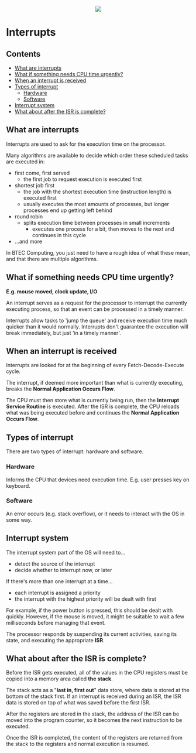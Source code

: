 <p align="center">
  <img src="../../../common-assets/blob/main/images/bhasvic/bhasvic-rect-hills-text-small.png?raw=true">
</p>

<!-- omit in toc -->
# Interrupts

<!-- omit in toc -->
## Contents

- [What are interrupts](#what-are-interrupts)
- [What if something needs CPU time urgently?](#what-if-something-needs-cpu-time-urgently)
- [When an interrupt is received](#when-an-interrupt-is-received)
- [Types of interrupt](#types-of-interrupt)
  - [Hardware](#hardware)
  - [Software](#software)
- [Interrupt system](#interrupt-system)
- [What about after the ISR is complete?](#what-about-after-the-isr-is-complete)

## What are interrupts

Interrupts are used to ask for the execution time on the processor.

Many algorithms are available to decide which order these scheduled tasks are executed in:

- first come, first served
  - the first job to request execution is executed first
- shortest job first
  - the job with the shortest execution time (instruction length) is executed first
  - usually executes the most amounts of processes, but longer processes end up getting left behind
- round robin
  - splits execution time between processes in small increments
    - executes one process for a bit, then moves to the next and continues in this cycle
- ...and more

In BTEC Computing, you just need to have a rough idea of what these mean, and that there are multiple algorithms.

## What if something needs CPU time urgently?

**E.g. mouse moved, clock update, I/O**

An interrupt serves as a request for the processor to interrupt the currently executing process, so that an event can be processed in a timely manner.

Interrupts allow tasks to 'jump the queue' and receive execution time much quicker than it would normally. Interrupts don't guarantee the execution will break immediately, but just 'in a timely manner'.

## When an interrupt is received

Interrupts are looked for at the beginning of every Fetch-Decode-Execute cycle.

The interrupt, if deemed more important than what is currently executing, breaks the **Normal Application Occurs Flow**.

The CPU must then store what is currently being run, then the **Interrupt Service Routine** is executed. After the ISR is complete, the CPU reloads what was being executed before and continues the **Normal Application Occurs Flow**.

## Types of interrupt

There are two types of interrupt: hardware and software.

### Hardware

Informs the CPU that devices need execution time. E.g. user presses key on keyboard.

### Software

An error occurs (e.g. stack overflow), or it needs to interact with the OS in some way.

## Interrupt system

The interrupt system part of the OS will need to...

- detect the source of the interrupt
- decide whether to interrupt now, or later

If there's more than one interrupt at a time...

- each interrupt is assigned a priority
- the interrupt with the highest priority will be dealt with first

For example, if the power button is pressed, this should be dealt with quickly. However, if the mouse is moved, it might be suitable to wait a few milliseconds before managing that event.

The processor responds by suspending its current activities, saving its state, and executing the appropriate **ISR**.

## What about after the ISR is complete?

Before the ISR gets executed, all of the values in the CPU registers must be copied into a memory area called **the stack**.

The stack acts as a "**last in, first out**" data store, where data is stored at the bottom of the stack first. If an interrupt is received during an ISR, the ISR data is stored on top of what was saved before the first ISR.

After the registers are stored in the stack, the address of the ISR can be moved into the program counter, so it becomes the next instruction to be executed.

Once the ISR is completed, the content of the registers are returned from the stack to the registers and normal execution is resumed.

